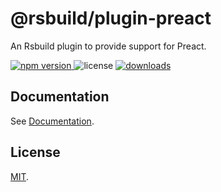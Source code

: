 # @rsbuild/plugin-preact

An Rsbuild plugin to provide support for Preact.

<p>
  <a href="https://npmjs.com/package/@rsbuild/plugin-preact">
   <img src="https://img.shields.io/npm/v/@rsbuild/plugin-preact?style=flat-square&colorA=564341&colorB=EDED91" alt="npm version" />
  </a>
  <img src="https://img.shields.io/badge/License-MIT-blue.svg?style=flat-square&colorA=564341&colorB=EDED91" alt="license" />
  <a href="https://npmcharts.com/compare/@rsbuild/plugin-preact?minimal=true"><img src="https://img.shields.io/npm/dm/@rsbuild/plugin-preact.svg?style=flat-square&colorA=564341&colorB=EDED91" alt="downloads" /></a>
</p>

## Documentation

See [Documentation](https://rsbuild.dev/plugins/list/plugin-preact).

## License

[MIT](https://github.com/web-infra-dev/rsbuild/blob/main/LICENSE).
